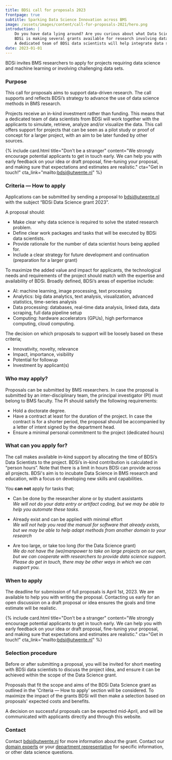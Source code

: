 ```yaml
---
title: BDSi call for proposals 2023
frontpage: true
subtitle: Sparking Data Science Innovation across BMS
image: /assets/images/content/call-for-proposals-2021/hero.png
introduction: |
    Do you have data lying around? Are you curious about what Data Science can mean for your research?\n
    BDSi is making several grants available for research involving data science. The grant is meant for projects exploring new ideas, or as a first step to qualify for external funding.\n
    A dedicated team of BDSi data scientists will help integrate data science into your project.
date: 2023-01-01
---
```


BDSi invites BMS researchers to apply for projects requiring data science and machine learning or involving challenging data sets.

### Purpose

This call for proposals aims to support data-driven research. The call supports and reflects BDSi’s strategy to advance the use of data science methods in BMS research.

Projects receive an in-kind investment rather than funding. This means that a dedicated team of data scientists from BDSi will work together with the applicants to simulate, retrieve, analyze and/or visualize the data. This call offers support for projects that can be seen as a pilot study or proof of concept for a larger project, with an aim to be later funded by other sources.

{% include card.html title="Don't be a stranger" content="We strongly encourage potential applicants to get in touch early. We can help you with early feedback on your idea or draft proposal, fine-tuning your proposal, and making sure that expectations and estimates are realistic." cta="Get in touch!" cta_link="mailto:bdsi@utwente.nl" %}

### Criteria — How to apply

Applications can be submitted by sending a proposal to [bdsi@utwente.nl](mailto:bdsi@utwente.nl?subject=BDSi%20Data%20Science%20grant%202023) with the subject “BDSi Data Science grant 2023”.

A proposal should:

-   Make clear why data science is required to solve the stated research problem.
-   Define clear work packages and tasks that will be executed by BDSi data scientists.
-   Provide rationale for the number of data scientist hours being applied for.
-   Include a clear strategy for future development and continuation (preparation for a larger grant)

To maximize the added value and impact for applicants, the technological needs and requirements of the project should match with the expertise and availability of BDSi. Broadly defined, BDSi’s areas of expertise include:

-   AI: machine learning, image processing, text processing
-   Analytics: big data analytics, text analysis, visualization, advanced statistics, time-series analysis
-   Data processing: databases, real-time data analysis, linked data, data scraping, full data pipeline setup
-   Computing: hardware accelerators (GPUs), high performance computing, cloud computing.

The decision on which proposals to support will be loosely based on these criteria;

-   Innovativity, novelty, relevance
-   Impact, importance, visibility
-   Potential for followup
-   Investment by applicant(s)

### Who may apply?

Proposals can be submitted by BMS researchers. In case the proposal is submitted by an inter-disciplinary team, the principal investigator (PI) must belong to BMS faculty. The PI should satisfy the following requirements:

-   Hold a doctorate degree.
-   Have a contract at least for the duration of the project. In case the contract is for a shorter period, the proposal should be accompanied by a letter of intent signed by the department head.
-   Ensure a minimal personal commitment to the project (dedicated hours)

### What can you apply for?

The call makes available in-kind support by allocating the time of BDSi’s Data Scientists to the project. BDSi’s in-kind contribution is calculated in “person hours”. Note that there is a limit in hours BDSi can provide across all projects. BDSi's aim is to incubate Data Science in BMS research and education, with a focus on developing new skills and capabilities.

You **can not** apply for tasks that;

-   Can be done by the researcher alone or by student assistants  
    _We will not do your data entry or artifact coding, but we may be able to help you automate these tasks._

-   Already exist and can be applied with minimal effort  
    _We will not help you read the manual for software that already exists, but we may be able to help adapt methods from another domain to your research_

-   Are too large, or take too long (for the Data Science grant)  
    _We do not have the (wo)manpower to take on large projects on our own, but we can cooperate with researchers to provide data science support. Please do get in touch, there may be other ways in which we can support you._

### When to apply

The deadline for submission of full proposals is April 1st, 2023. We are available to help you with writing the proposal. Contacting us early for an open discussion on a draft proposal or idea ensures the goals and time estimate will be realistic. 

{% include card.html title="Don't be a stranger" content="We strongly encourage potential applicants to get in touch early. We can help you with early feedback on your idea or draft proposal, fine-tuning your proposal, and making sure that expectations and estimates are realistic." cta="Get in touch!" cta_link="mailto:bdsi@utwente.nl" %}

### Selection procedure

Before or after submitting a proposal, you will be invited for short meeting with BDSi data scientists to discuss the project idea, and ensure it can be achieved within the scope of the Data Science grant.

Proposals that fit the scope and aims of the BDSi Data Science grant as outlined in the 'Criteria — How to apply' section will be considered. To maximize the impact of the grants BDSi will then make a selection based on proposals' expected costs and benefits.

A decision on successful proposals can be expected mid-April, and will be communicated with applicants directly and through this website.

### Contact

Contact [bdsi@utwente.nl](mailto:bdsi@utwente.nl?subject=BDSi%202021) for more information about the grant. Contact our [domain experts](/team/) or your [department representative](/team/) for specific information, or other data science questions.
